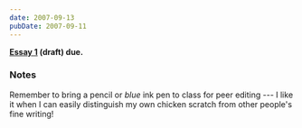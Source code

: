```yaml
---
date: 2007-09-13
pubDate: 2007-09-11
---
```


**[Essay 1](../syllabus#essay-1) (draft) due.**

### Notes

Remember to bring a pencil or *blue* ink pen to class for peer editing --- I like it when I can easily distinguish my own chicken scratch from other people's fine writing!
